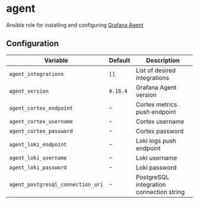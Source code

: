 # agent
Ansible role for installing and configuring [Grafana Agent](https://grafana.com/docs/grafana-cloud/agent/)

## Configuration
| Variable | Default | Description |
| -------- | ------- | ----------- |
| `agent_integrations` | `[]` | List of desired integrations |
| `agent_version` | `0.18.4` | Grafana Agent version |
| `agent_cortex_endpoint` | `~` | Cortex metrics push endpoint |
| `agent_cortex_username` | `~` | Cortex username |
| `agent_cortex_password` | `~` | Cortex password |
| `agent_loki_endpoint` | `~` | Loki logs push endpoint |
| `agent_loki_username` | `~` | Loki username |
| `agent_loki_password` | `~` | Loki password |
| `agent_postgresql_connection_uri` | `~` | PostgreSQL integration connection string |
